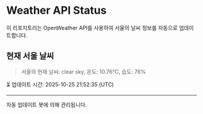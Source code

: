 
# Weather API Status

이 리포지토리는 OpenWeather API를 사용하여 서울의 날씨 정보를 자동으로 업데이트합니다.

## 현재 서울 날씨
> 서울의 현재 날씨: clear sky, 온도: 10.76°C, 습도: 76%

⏳ 업데이트 시간: 2025-10-25 21:52:35 (UTC)

---
자동 업데이트 봇에 의해 관리됩니다.
